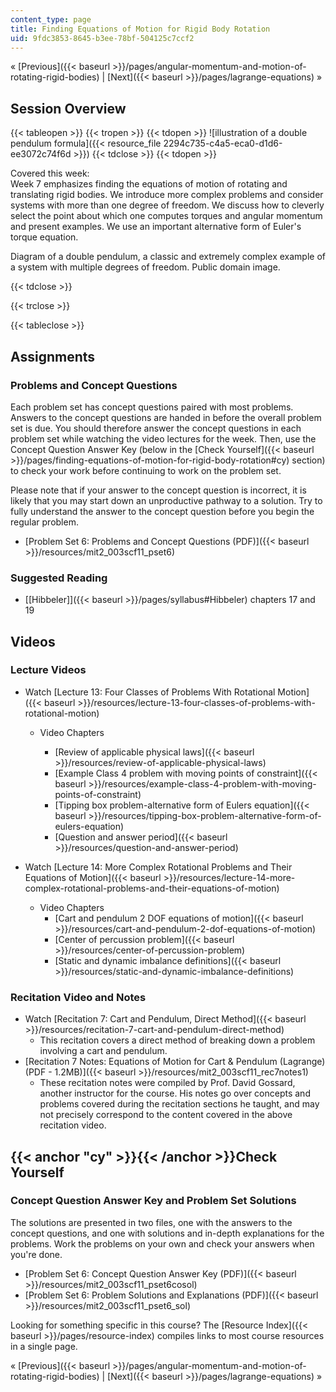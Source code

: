 ```yaml
---
content_type: page
title: Finding Equations of Motion for Rigid Body Rotation
uid: 9fdc3853-8645-b3ee-78bf-504125c7ccf2
---
```


« [Previous]({{< baseurl >}}/pages/angular-momentum-and-motion-of-rotating-rigid-bodies) | [Next]({{< baseurl >}}/pages/lagrange-equations) »

Session Overview
----------------

{{< tableopen >}}
{{< tropen >}}
{{< tdopen >}}
![illustration of a double pendulum formula]({{< resource_file 2294c735-c4a5-eca0-d1d6-ee3072c74f6d >}})
{{< tdclose >}}
{{< tdopen >}}


Covered this week:  
Week 7 emphasizes finding the equations of motion of rotating and translating rigid bodies. We introduce more complex problems and consider systems with more than one degree of freedom. We discuss how to cleverly select the point about which one computes torques and angular momentum and present examples. We use an important alternative form of Euler's torque equation.

Diagram of a double pendulum, a classic and extremely complex example of a system with multiple degrees of freedom. Public domain image.


{{< tdclose >}}

{{< trclose >}}

{{< tableclose >}}

Assignments
-----------

### Problems and Concept Questions

Each problem set has concept questions paired with most problems. Answers to the concept questions are handed in before the overall problem set is due. You should therefore answer the concept questions in each problem set while watching the video lectures for the week. Then, use the Concept Question Answer Key (below in the [Check Yourself]({{< baseurl >}}/pages/finding-equations-of-motion-for-rigid-body-rotation#cy) section) to check your work before continuing to work on the problem set.

Please note that if your answer to the concept question is incorrect, it is likely that you may start down an unproductive pathway to a solution. Try to fully understand the answer to the concept question before you begin the regular problem.

*   [Problem Set 6: Problems and Concept Questions (PDF)]({{< baseurl >}}/resources/mit2_003scf11_pset6)

### Suggested Reading

*   [\[Hibbeler\]]({{< baseurl >}}/pages/syllabus#Hibbeler) chapters 17 and 19

Videos
------

### Lecture Videos

*   Watch [Lecture 13: Four Classes of Problems With Rotational Motion]({{< baseurl >}}/resources/lecture-13-four-classes-of-problems-with-rotational-motion)
    *   Video Chapters
        
        *   [Review of applicable physical laws]({{< baseurl >}}/resources/review-of-applicable-physical-laws)
        *   [Example Class 4 problem with moving points of constraint]({{< baseurl >}}/resources/example-class-4-problem-with-moving-points-of-constraint)
        *   [Tipping box problem-alternative form of Eulers equation]({{< baseurl >}}/resources/tipping-box-problem-alternative-form-of-eulers-equation)
        *   [Question and answer period]({{< baseurl >}}/resources/question-and-answer-period)
        

*   Watch [Lecture 14: More Complex Rotational Problems and Their Equations of Motion]({{< baseurl >}}/resources/lecture-14-more-complex-rotational-problems-and-their-equations-of-motion)
    *   Video Chapters
        *   [Cart and pendulum 2 DOF equations of motion]({{< baseurl >}}/resources/cart-and-pendulum-2-dof-equations-of-motion)
        *   [Center of percussion problem]({{< baseurl >}}/resources/center-of-percussion-problem)
        *   [Static and dynamic imbalance definitions]({{< baseurl >}}/resources/static-and-dynamic-imbalance-definitions)

### Recitation Video and Notes

*   Watch [Recitation 7: Cart and Pendulum, Direct Method]({{< baseurl >}}/resources/recitation-7-cart-and-pendulum-direct-method)
    *   This recitation covers a direct method of breaking down a problem involving a cart and pendulum.
*   [Recitation 7 Notes: Equations of Motion for Cart & Pendulum (Lagrange) (PDF - 1.2MB)]({{< baseurl >}}/resources/mit2_003scf11_rec7notes1)
    *   These recitation notes were compiled by Prof. David Gossard, another instructor for the course. His notes go over concepts and problems covered during the recitation sections he taught, and may not precisely correspond to the content covered in the above recitation video.

{{< anchor "cy" >}}{{< /anchor >}}Check Yourself
------------------------------------------------

### Concept Question Answer Key and Problem Set Solutions

The solutions are presented in two files, one with the answers to the concept questions, and one with solutions and in-depth explanations for the problems. Work the problems on your own and check your answers when you're done.

*   [Problem Set 6: Concept Question Answer Key (PDF)]({{< baseurl >}}/resources/mit2_003scf11_pset6cosol)
*   [Problem Set 6: Problem Solutions and Explanations (PDF)]({{< baseurl >}}/resources/mit2_003scf11_pset6_sol)

Looking for something specific in this course? The [Resource Index]({{< baseurl >}}/pages/resource-index) compiles links to most course resources in a single page.

« [Previous]({{< baseurl >}}/pages/angular-momentum-and-motion-of-rotating-rigid-bodies) | [Next]({{< baseurl >}}/pages/lagrange-equations) »
